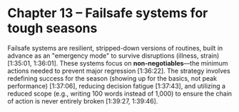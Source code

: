 # Chapter 13 – Failsafe systems for tough seasons

Failsafe systems are resilient, stripped-down versions of routines, built in advance as an "emergency mode" to survive disruptions (illness, strain) [1:35:01, 1:36:01]. These systems focus on **non-negotiables**—the minimum actions needed to prevent major regression [1:36:22]. The strategy involves redefining success for the season (showing up for the basics, not peak performance) [1:37:06], reducing decision fatigue [1:37:43], and utilizing a reduced scope (e.g., writing 100 words instead of 1,000) to ensure the chain of action is never entirely broken [1:39:27, 1:39:46].